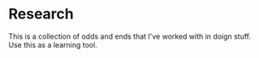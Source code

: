 Research
========

This is a collection of odds and ends that I've worked with in doign stuff. Use this as a learning tool.

